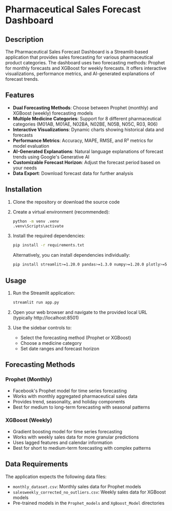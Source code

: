 # Pharmaceutical Sales Forecast Dashboard

## Description

The Pharmaceutical Sales Forecast Dashboard is a Streamlit-based application that provides sales forecasting for various pharmaceutical product categories. The dashboard uses two forecasting methods: Prophet for monthly forecasts and XGBoost for weekly forecasts. It offers interactive visualizations, performance metrics, and AI-generated explanations of forecast trends.

## Features

- **Dual Forecasting Methods**: Choose between Prophet (monthly) and XGBoost (weekly) forecasting models
- **Multiple Medicine Categories**: Support for 8 different pharmaceutical categories (M01AB, M01AE, N02BA, N02BE, N05B, N05C, R03, R06)
- **Interactive Visualizations**: Dynamic charts showing historical data and forecasts
- **Performance Metrics**: Accuracy, MAPE, RMSE, and R² metrics for model evaluation
- **AI-Generated Explanations**: Natural language explanations of forecast trends using Google's Generative AI
- **Customizable Forecast Horizon**: Adjust the forecast period based on your needs
- **Data Export**: Download forecast data for further analysis

## Installation

1. Clone the repository or download the source code

2. Create a virtual environment (recommended):
   ```bash
   python -m venv .venv
   .venv\Scripts\activate
   ```

3. Install the required dependencies:
   ```bash
   pip install -r requirements.txt
   ```

   Alternatively, you can install dependencies individually:
   ```bash
   pip install streamlit>=1.20.0 pandas>=1.3.0 numpy>=1.20.0 plotly>=5.5.0 prophet>=1.1.0 matplotlib>=3.5.0 scikit-learn>=1.0.0 google-generativeai>=0.3.0 xgboost>=1.5.0
   ```

## Usage

1. Run the Streamlit application:
   ```bash
   streamlit run app.py
   ```

2. Open your web browser and navigate to the provided local URL (typically http://localhost:8501)

3. Use the sidebar controls to:
   - Select the forecasting method (Prophet or XGBoost)
   - Choose a medicine category
   - Set date ranges and forecast horizon

## Forecasting Methods

### Prophet (Monthly)
- Facebook's Prophet model for time series forecasting
- Works with monthly aggregated pharmaceutical sales data
- Provides trend, seasonality, and holiday components
- Best for medium to long-term forecasting with seasonal patterns

### XGBoost (Weekly)
- Gradient boosting model for time series forecasting
- Works with weekly sales data for more granular predictions
- Uses lagged features and calendar information
- Best for short to medium-term forecasting with complex patterns

## Data Requirements

The application expects the following data files:
- `monthly_dataset.csv`: Monthly sales data for Prophet models
- `salesweekly_corrected_no_outliers.csv`: Weekly sales data for XGBoost models
- Pre-trained models in the `Prophet_models` and `XgBoost_Model` directories
